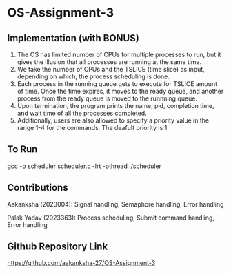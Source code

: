 # OS-Assignment-3

Implementation (with BONUS)
---------------
1. The OS has limited number of CPUs for multiple processes to run, but it gives the illusion that all processes are running at the same time.
2. We take the number of CPUs and the TSLICE (time slice) as input, depending on which, the process scheduling is done.
3. Each process in the running queue gets to execute for TSLICE amount of time. Once the time expires, it moves to the ready queue, and another process from the ready queue is moved to the runnning queue.
4. Upon termination, the program prints the name, pid, completion time, and wait time of all the processes completed.
5. Additionally, users are also allowed to specify a priority value in the range 1-4 for the commands. The deafult priority is 1.

To Run
-------
gcc -o scheduler scheduler.c -lrt -pthread 
./scheduler

Contributions
--------------
Aakanksha (2023004): Signal handling, Semaphore handling, Error handling

Palak Yadav (2023363): Process scheduling, Submit command handling, Error handling

Github Repository Link
-----------------------
https://github.com/aakanksha-27/OS-Assignment-3
